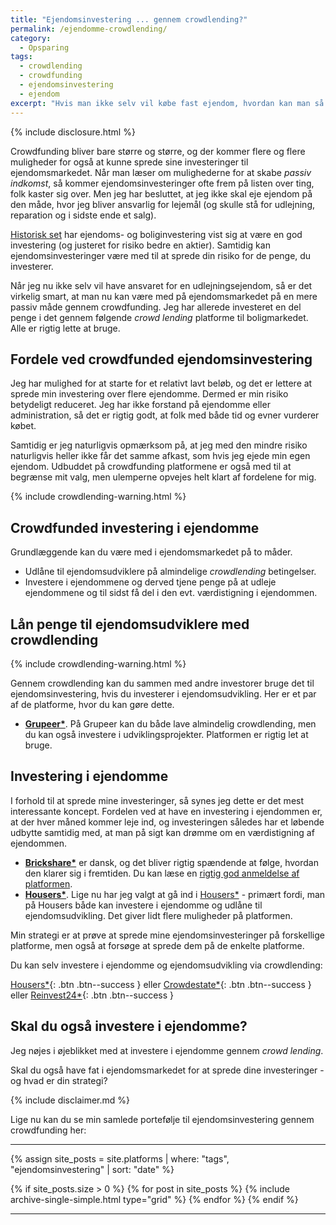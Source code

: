 ```yaml
---
title: "Ejendomsinvestering ... gennem crowdlending?"
permalink: /ejendomme-crowdlending/
category:
  - Opsparing
tags:
  - crowdlending
  - crowdfunding
  - ejendomsinvestering
  - ejendom
excerpt: "Hvis man ikke selv vil købe fast ejendom, hvordan kan man så investere i ejendomsmarkedet gennem crowdlending?"
---
```


{% include disclosure.html %}

Crowdfunding bliver bare større og større, og der kommer flere og flere muligheder for også at kunne sprede sine investeringer til ejendomsmarkedet. Når man læser om mulighederne for at skabe _passiv indkomst_, så kommer ejendomsinvesteringer ofte frem på listen over ting, folk kaster sig over. Men jeg har besluttet, at jeg ikke skal eje ejendom på den måde, hvor jeg bliver ansvarlig for lejemål (og skulle stå for udlejning, reparation og i sidste ende et salg).

[Historisk set](https://finans.dk/privatokonomi/ECE10175690/forskere-den-bedste-langsigtede-investering-er-ikke-aktier/) har ejendoms- og boliginvestering vist sig at være en god investering (og justeret for risiko bedre en aktier). Samtidig kan ejendomsinvesteringer være med til at sprede din risiko for de penge, du investerer.

Når jeg nu ikke selv vil have ansvaret for en udlejningsejendom, så er det virkelig smart, at man nu kan være med på ejendomsmarkedet på en mere passiv måde gennem crowdfunding. Jeg har allerede investeret en del penge i det gennem følgende _crowd lending_ platforme til boligmarkedet. Alle er rigtig lette at bruge. 

## Fordele ved crowdfunded ejendomsinvestering

Jeg har mulighed for at starte for et relativt lavt beløb, og det er lettere at sprede min investering over flere ejendomme. Dermed er min risiko betydeligt reduceret. Jeg har ikke forstand på ejendomme eller administration, så det er rigtig godt, at folk med både tid og evner vurderer købet. 

Samtidig er jeg naturligvis opmærksom på, at jeg med den mindre risiko naturligvis heller ikke får det samme afkast, som hvis jeg ejede min egen ejendom. Udbuddet på crowdfunding platformene er også med til at begrænse mit valg, men ulemperne opvejes helt klart af fordelene for mig. 

{% include crowdlending-warning.html %}

## Crowdfunded investering i ejendomme

Grundlæggende kan du være med i ejendomsmarkedet på to måder.

- Udlåne til ejendomsudviklere på almindelige _crowdlending_ betingelser.
- Investere i ejendommene og derved tjene penge på at udleje ejendommene og til sidst få del i den evt. værdistigning i ejendommen.

## Lån penge til ejendomsudviklere med crowdlending

{% include crowdlending-warning.html %}

Gennem crowdlending kan du sammen med andre investorer bruge det til ejendomsinvestering, hvis du investerer i ejendomsudvikling. Her er et par af de platforme, hvor du kan gøre dette.

- **[Grupeer\*](/go/grupeer/)**. På Grupeer kan du både lave almindelig crowdlending, men du kan også investere i udviklingsprojekter. Platformen er rigtig let at bruge.

## Investering i ejendomme

I forhold til at sprede mine investeringer, så synes jeg dette er det mest interessante koncept. Fordelen ved at have en investering i ejendommen er, at der hver måned kommer leje ind, og investeringen således har et løbende udbytte samtidig med, at man på sigt kan drømme om en værdistigning af ejendommen.

- **[Brickshare\*](/go/brickshare/)** er dansk, og det bliver rigtig spændende at følge, hvordan den klarer sig i fremtiden. Du kan læse en [rigtig god anmeldelse af platformen](https://mininvestering.dk/brickshare/).
- **[Housers\*](/go/housers/)**. Lige nu har jeg valgt at gå ind i [Housers\*](/go/housers/) - primært fordi, man på Housers både kan investere i ejendomme og udlåne til ejendomsudvikling. Det giver lidt flere muligheder på platformen. 

Min strategi er at prøve at sprede mine ejendomsinvesteringer på forskellige platforme, men også at forsøge at sprede dem på de enkelte platforme.

Du kan selv investere i ejendomme og ejendomsudvikling via crowdlending:

[Housers\*](/go/housers/){: .btn .btn--success } eller [Crowdestate\*](/go/crowdestate/){: .btn .btn--success } eller [Reinvest24\*](/go/reinvest24/){: .btn .btn--success }

## Skal du også investere i ejendomme?

Jeg nøjes i øjeblikket med at investere i ejendomme gennem _crowd lending_.

Skal du også have fat i ejendomsmarkedet for at sprede dine investeringer - og hvad er din strategi?

{% include disclaimer.md %}

Lige nu kan du se min samlede portefølje til ejendomsinvestering gennem crowdfunding her:

***

<div class="grid__wrapper">

{% assign site_posts = site.platforms | where: "tags", "ejendomsinvestering" | sort: "date" %}

{% if site_posts.size > 0 %}
  {% for post in site_posts %}
    {% include archive-single-simple.html type="grid" %}
  {% endfor %}
{% endif %}

</div>

***
